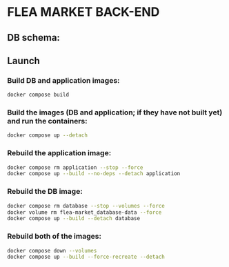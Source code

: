 # FLEA MARKET BACK-END

## DB schema:


## Launch

### Build DB and application images:
```bash
docker compose build
```

### Build the images (DB and application; if they have not built yet) and run the containers:
```bash
docker compose up --detach
```

### Rebuild the application image:
```bash
docker compose rm application --stop --force
docker compose up --build --no-deps --detach application
```

### Rebuild the DB image:
```bash
docker compose rm database --stop --volumes --force
docker volume rm flea-market_database-data --force
docker compose up --build --detach database
```

### Rebuild both of the images:
```bash
docker compose down --volumes
docker compose up --build --force-recreate --detach
```
